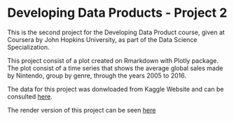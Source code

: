 # Developing Data Products - Project 2

This is the second project for the Developing Data Product course, given at Coursera by John Hopkins University, as part of the Data Science Specialization.

This project consist of a plot created on Rmarkdown with Plotly package. The plot consist of a time series that shows the average global sales made by Nintendo, group by genre, through the years 2005 to 2016. 

The data for this project was donwloaded from Kaggle Website and can be consulted [here](https://www.kaggle.com/gregorut/videogamesales).

The render version of this project can be seen [here](https://albert2828.github.io/coursera_ddp_project2/#1)
